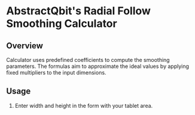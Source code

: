 # AbstractQbit's Radial Follow Smoothing Calculator

## Overview

Calculator uses predefined coefficients to compute the smoothing parameters. The formulas aim to approximate the ideal values by applying fixed multipliers to the input dimensions.

## Usage

1. Enter width and height in the form with your tablet area.
